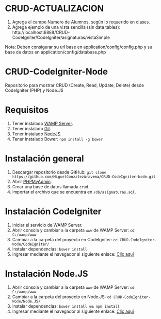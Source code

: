 # CRUD-ACTUALIZACION
1. Agrega el campo Numero de Alumnos, según lo requerido en clases.
2. Agrega ejemplo de una vista sencilla (sin data tables):
http://localhost:8888/CRUD-CodeIgniter/CodeIgniter/asignaturas/vistaSimple

Nota:
Deben consigurar su url base en application/config/config.php y su base de datos en application/config/database.php

# CRUD-CodeIgniter-Node
Repositorio para mostrar CRUD (Create, Read, Update, Delete) desde CodeIgniter (PHP) y Node.JS

# Requisitos
1. Tener instalado [WAMP Server](http://www.wampserver.com/).
2. Tener instalado [Git](https://git-scm.com/downloads).
3. Tener instalado [NodeJS](https://nodejs.org/en/download/current/).
4. Tener instalado Bower:
`npm install -g bower`

# Instalación general
1. Descargar repositorio desde GitHub: `git clone https://github.com/MiguelGonzalezAravena/CRUD-CodeIgniter-Node.git`
2. Abrir [PHPMyAdmin](http://127.0.0.1/phpmyadmin/).
3. Crear una base de datos llamada `crud`.
4. Importar el archivo que se encuentra en `/db/asignaturas.sql`.

# Instalación CodeIgniter
1. Iniciar el servicio de WAMP Server.
2. Abrir consola y cambiar a la carpeta `www` de WAMP Server: `cd C:/wamp/www`
3. Cambiar a la carpeta del proyecto en CodeIgniter: `cd CRUD-CodeIgniter-Node/CodeIgniter/`
4. Instalar dependencias: `bower install`
5. Ingresar mediante el navegador al siguiente enlace:
[Clic aquí](http://127.0.0.1/CRUD-CodeIgniter-Node/CodeIgniter/)

# Instalación Node.JS
1. Abrir consola y cambiar a la carpeta `www` de WAMP Server: `cd C:/wamp/www`
2. Cambiar a la carpeta del proyecto en Node.JS: `cd CRUD-CodeIgniter-Node/Node.JS/`
3. Instalar dependencias: `bower install && npm install`
4. Ingresar mediante el navegador al siguiente enlace:
[Clic aquí](http://127.0.0.1:3000/)

